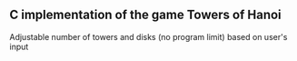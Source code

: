 ## C implementation of the game Towers of Hanoi

Adjustable number of towers and disks (no program limit) based on user's input
